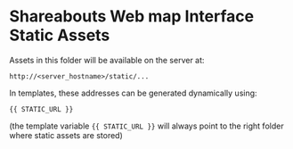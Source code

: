 Shareabouts Web map Interface Static Assets
===========================================

Assets in this folder will be available on the server at:

    http://<server_hostname>/static/...

In templates, these addresses can be generated dynamically using:

    {{ STATIC_URL }}

(the template variable `{{ STATIC_URL }}` will always point to the right
folder where static assets are stored)
